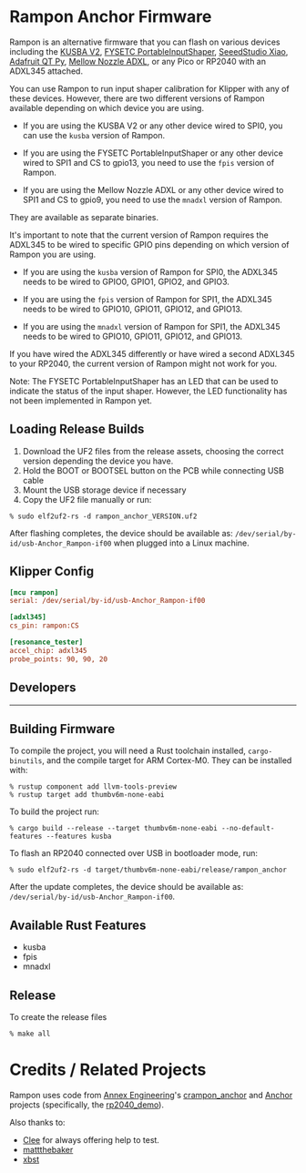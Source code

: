 # Rampon Anchor Firmware

Rampon is an alternative firmware that you can flash on various devices including the
[KUSBA V2], [FYSETC PortableInputShaper][PIS], [SeeedStudio Xiao][xiao],
[Adafruit QT Py][qtpy], [Mellow Nozzle ADXL][MNADXL], or any Pico or RP2040 with an
ADXL345 attached.

You can use Rampon to run input shaper calibration for Klipper with any of these devices.
However, there are two different versions of Rampon available depending on which device you are using.

- If you are using the KUSBA V2 or any other device wired to SPI0, you can use the `kusba`
  version of Rampon.

- If you are using the FYSETC PortableInputShaper or any other device wired
  to SPI1 and CS to gpio13, you need to use the `fpis` version of Rampon.

- If you are using the Mellow Nozzle ADXL or any other device wired
  to SPI1 and CS to gpio9, you need to use the `mnadxl` version of Rampon.

They are available as separate binaries.

It's important to note that the current version of Rampon requires the ADXL345 to be wired to
specific GPIO pins depending on which version of Rampon you are using.

- If you are using the `kusba` version of Rampon for SPI0, the ADXL345 needs to
  be wired to GPIO0, GPIO1, GPIO2, and GPIO3.

- If you are using the `fpis` version of Rampon for SPI1, the ADXL345 needs to
  be wired to GPIO10, GPIO11, GPIO12, and GPIO13.

- If you are using the `mnadxl` version of Rampon for SPI1, the ADXL345 needs to
  be wired to GPIO10, GPIO11, GPIO12, and GPIO13.

If you have wired the ADXL345 differently or have wired a second ADXL345 to your RP2040,
the current version of Rampon might not work for you.

Note: The FYSETC PortableInputShaper has an LED that can be used to indicate the status
of the input shaper. However, the LED functionality has not been implemented in Rampon yet.

## Loading Release Builds

1. Download the UF2 files from the release assets, choosing the correct version depending
   the device you have.
2. Hold the BOOT or BOOTSEL button on the PCB while connecting USB cable
3. Mount the USB storage device if necessary
4. Copy the UF2 file manually or run:

```
% sudo elf2uf2-rs -d rampon_anchor_VERSION.uf2
```

After flashing completes, the device should be available as:
`/dev/serial/by-id/usb-Anchor_Rampon-if00` when plugged into
a Linux machine.

## Klipper Config

```ini
[mcu rampon]
serial: /dev/serial/by-id/usb-Anchor_Rampon-if00

[adxl345]
cs_pin: rampon:CS

[resonance_tester]
accel_chip: adxl345
probe_points: 90, 90, 20
```

## Developers

---

## Building Firmware

To compile the project, you will need a Rust toolchain installed, `cargo-binutils`, and the compile target for ARM Cortex-M0. They can be installed with:

```
% rustup component add llvm-tools-preview
% rustup target add thumbv6m-none-eabi
```

To build the project run:

```
% cargo build --release --target thumbv6m-none-eabi --no-default-features --features kusba
```

To flash an RP2040 connected over USB in bootloader mode, run:

```
% sudo elf2uf2-rs -d target/thumbv6m-none-eabi/release/rampon_anchor
```

After the update completes, the device should be available as:
`/dev/serial/by-id/usb-Anchor_Rampon-if00`.

## Available Rust Features

- kusba
- fpis
- mnadxl

## Release

To create the release files

```
% make all
```

# Credits / Related Projects

Rampon uses code from [Annex Engineering]'s [crampon_anchor] and
[Anchor] projects (specifically, the [rp2040_demo]).

[KUSBA V2]: https://github.com/xbst/KUSBA
[PIS]: https://github.com/FYSETC/FYSETC-PortableInputShaper
[MNADXL]: https://github.com/Mellow-3D/USB-Accelerometer
[xiao]: https://wiki.seeedstudio.com/XIAO-RP2040/
[qtpy]: https://learn.adafruit.com/adafruit-qt-py-2040
[Annex Engineering]: https://github.com/Annex-Engineering
[crampon_anchor]: https://github.com/Annex-Engineering/crampon_anchor
[Anchor]: https://github.com/Annex-Engineering/anchor
[rp2040_demo]: https://github.com/Annex-Engineering/anchor/tree/master/rp2040_demo

Also thanks to:

- [Clee](https://github.com/clee) for always offering help to test.
- [mattthebaker](https://github.com/mattthebaker)
- [xbst](https://github.com/xbst)
